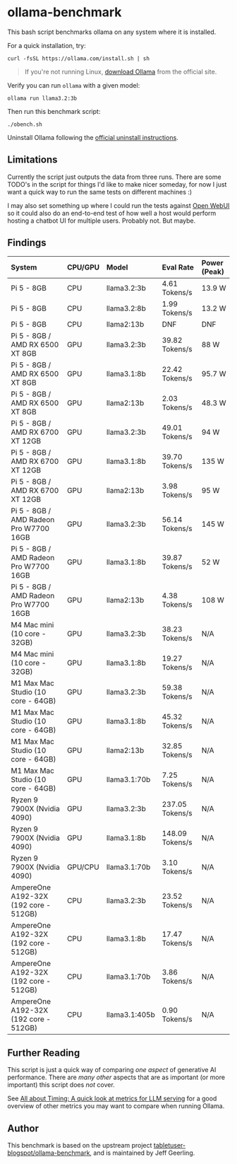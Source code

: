 # ollama-benchmark

This bash script benchmarks ollama on any system where it is installed.

For a quick installation, try:

```
curl -fsSL https://ollama.com/install.sh | sh
```

> If you're not running Linux, [download Ollama](https://ollama.com/download/mac) from the official site.

Verify you can run `ollama` with a given model:

```
ollama run llama3.2:3b
```

Then run this benchmark script:

```
./obench.sh
```

Uninstall Ollama following the [official uninstall instructions](https://github.com/ollama/ollama/blob/main/docs/linux.md#uninstall).

## Limitations

Currently the script just outputs the data from three runs. There are some TODO's in the script for things I'd like to make nicer someday, for now I just want a quick way to run the same tests on different machines :)

I may also set something up where I could run the tests against [Open WebUI](https://docs.openwebui.com) so it could also do an end-to-end test of how well a host would perform hosting a chatbot UI for multiple users. Probably not. But maybe.

## Findings

| System | CPU/GPU | Model | Eval Rate | Power (Peak) |
| :--- | :--- | :--- | :--- | :--- |
| Pi 5 - 8GB | CPU | llama3.2:3b | 4.61 Tokens/s | 13.9 W |
| Pi 5 - 8GB | CPU | llama3.2:8b | 1.99 Tokens/s | 13.2 W |
| Pi 5 - 8GB | CPU | llama2:13b | DNF | DNF |
| Pi 5 - 8GB / AMD RX 6500 XT 8GB | GPU | llama3.2:3b | 39.82 Tokens/s | 88 W |
| Pi 5 - 8GB / AMD RX 6500 XT 8GB | GPU | llama3.1:8b | 22.42 Tokens/s | 95.7 W |
| Pi 5 - 8GB / AMD RX 6500 XT 8GB | GPU | llama2:13b | 2.03 Tokens/s | 48.3 W |
| Pi 5 - 8GB / AMD RX 6700 XT 12GB | GPU | llama3.2:3b | 49.01 Tokens/s | 94 W |
| Pi 5 - 8GB / AMD RX 6700 XT 12GB | GPU | llama3.1:8b | 39.70 Tokens/s | 135 W |
| Pi 5 - 8GB / AMD RX 6700 XT 12GB | GPU | llama2:13b | 3.98 Tokens/s | 95 W |
| Pi 5 - 8GB / AMD Radeon Pro W7700 16GB | GPU | llama3.2:3b | 56.14 Tokens/s | 145 W |
| Pi 5 - 8GB / AMD Radeon Pro W7700 16GB | GPU | llama3.1:8b | 39.87 Tokens/s | 52 W |
| Pi 5 - 8GB / AMD Radeon Pro W7700 16GB | GPU | llama2:13b | 4.38 Tokens/s | 108 W |
| M4 Mac mini (10 core - 32GB) | GPU | llama3.2:3b | 38.23 Tokens/s | N/A |
| M4 Mac mini (10 core - 32GB) | GPU | llama3.1:8b | 19.27 Tokens/s | N/A |
| M1 Max Mac Studio (10 core - 64GB) | GPU | llama3.2:3b | 59.38 Tokens/s | N/A |
| M1 Max Mac Studio (10 core - 64GB) | GPU | llama3.1:8b | 45.32 Tokens/s | N/A |
| M1 Max Mac Studio (10 core - 64GB) | GPU | llama2:13b | 32.85 Tokens/s | N/A |
| M1 Max Mac Studio (10 core - 64GB) | GPU | llama3.1:70b | 7.25 Tokens/s | N/A |
| Ryzen 9 7900X (Nvidia 4090) | GPU | llama3.2:3b | 237.05 Tokens/s | N/A |
| Ryzen 9 7900X (Nvidia 4090) | GPU | llama3.1:8b | 148.09 Tokens/s | N/A |
| Ryzen 9 7900X (Nvidia 4090) | GPU/CPU | llama3.1:70b | 3.10 Tokens/s | N/A |
| AmpereOne A192-32X (192 core - 512GB) | CPU | llama3.2:3b | 23.52 Tokens/s | N/A |
| AmpereOne A192-32X (192 core - 512GB) | CPU | llama3.1:8b | 17.47 Tokens/s | N/A |
| AmpereOne A192-32X (192 core - 512GB) | CPU | llama3.1:70b | 3.86 Tokens/s | N/A |
| AmpereOne A192-32X (192 core - 512GB) | CPU | llama3.1:405b | 0.90 Tokens/s | N/A |

## Further Reading

This script is just a quick way of comparing _one aspect_ of generative AI performance. There are _many other_ aspects that are as important (or more important) this script does _not_ cover.

See [All about Timing: A quick look at metrics for LLM serving](https://isaac-chung.github.io/blog/llm-serving) for a good overview of other metrics you may want to compare when running Ollama.

## Author

This benchmark is based on the upstream project [tabletuser-blogspot/ollama-benchmark](https://github.com/tabletuser-blogspot/ollama-benchmark), and is maintained by Jeff Geerling.
